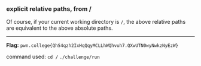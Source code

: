 ### explicit relative paths, from /

Of course, if your current working directory is `/`, the above relative paths are equivalent to the above absolute paths.

---
**Flag:** `pwn.college{QhS4qzh2IxHqQqyMCLLhWQhvuh7.QXwUTN0wyNwkzNyEzW}`

command used: 
`cd /`
`./challenge/run`